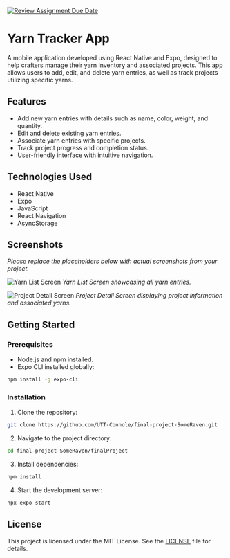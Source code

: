 [![Review Assignment Due Date](https://classroom.github.com/assets/deadline-readme-button-22041afd0340ce965d47ae6ef1cefeee28c7c493a6346c4f15d667ab976d596c.svg)](https://classroom.github.com/a/aMYdDS3S)


# Yarn Tracker App

A mobile application developed using React Native and Expo, designed to help crafters manage their yarn inventory and associated projects. This app allows users to add, edit, and delete yarn entries, as well as track projects utilizing specific yarns.

## Features

- Add new yarn entries with details such as name, color, weight, and quantity.
- Edit and delete existing yarn entries.
- Associate yarn entries with specific projects.
- Track project progress and completion status.
- User-friendly interface with intuitive navigation.

##  Technologies Used

- React Native
- Expo
- JavaScript
- React Navigation
- AsyncStorage

## Screenshots

*Please replace the placeholders below with actual screenshots from your project.*

![Yarn List Screen](./assets/yarn_list.png)
*Yarn List Screen showcasing all yarn entries.*

![Project Detail Screen](./assets/project_detail.png)
*Project Detail Screen displaying project information and associated yarns.*

## Getting Started

### Prerequisites

- Node.js and npm installed.
- Expo CLI installed globally:

```bash
npm install -g expo-cli
```

### Installation

1. Clone the repository:

```bash
git clone https://github.com/UTT-Connole/final-project-SomeRaven.git
```

2. Navigate to the project directory:

```bash
cd final-project-SomeRaven/finalProject
```

3. Install dependencies:

```bash
npm install
```

4. Start the development server:

```bash
npx expo start
```

## License

This project is licensed under the MIT License. See the [LICENSE](./LICENSE) file for details.
